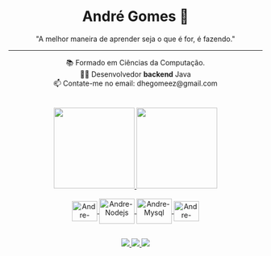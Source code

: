   <div align="center"> <h1>André Gomes 👋 </h1></div>
  <div align="center"> "A melhor maneira de aprender seja o que é for, é fazendo." </div>
  <hr>

  <div align="center">  📚 Formado em Ciências da Computação. </div>
  <div align="center">  👨‍💻 Desenvolvedor <strong>backend</strong> Java</div>
  <div align="center">  📫 Contate-me no email: dhegomeez@gmail.com </div>
  <div align="center"   ⚡ Apaixonado por códigos e futebol.</div>
  <br>
  <br>


  <div align="center">
    <a href="https://github.com/anndrezoide">
    <img height="160em" src="https://github-readme-stats.vercel.app/api?username=anndrezoide&show_icons=true&theme=tokyonight&include_all_commits=true&count_private=true"/>
    <img height="160em" src="https://github-readme-stats.vercel.app/api/top-langs/?username=anndrezoide&layout=compact&langs_count=7&theme=tokyonight"/>
  </div>
  
<div style="display: inline_block"><br>
    <div align="center">
    <img align="center" alt="Andre-Java" height="40" width="50"  src="https://cdn.jsdelivr.net/gh/devicons/devicon/icons/java/java-original-wordmark.svg"/>
    <img align="center" alt="Andre-Nodejs" height="50" width="70" src="https://cdn.jsdelivr.net/gh/devicons/devicon/icons/nodejs/nodejs-plain-wordmark.svg" />
    <img align="center" alt="Andre-Mysql" height="50" width="70" src="https://cdn.jsdelivr.net/gh/devicons/devicon/icons/mysql/mysql-original-wordmark.svg"/>
    <img align="center" alt="Andre-Java" height="40" width="50" src="https://cdn.jsdelivr.net/gh/devicons/devicon/icons/postgresql/postgresql-plain-wordmark.svg"/>
    </div>     
</div>
  
  ##
<div align="center">   
  <a href="https://instagram.com/anndrezoide" target="_blank"><img src="https://img.shields.io/badge/-Instagram-%23E4405F?style=for-the-badge&logo=instagram&logoColor=white" target="_blank"> 
  </a><a href= "mailto: dhegomeez@gmail.com"><img src="https://img.shields.io/badge/-Gmail-%23333?style=for-the-badge&logo=gmail&logoColor=white" target="_blank"> </a>
  <a href="https://www.linkedin.com/in/anndregoliveira" target="_blank"><img src="https://img.shields.io/badge/-LinkedIn-%230077B5?style=for-the-badge&logo=linkedin&logoColor=white" target="_blank"></a> 
</div>
